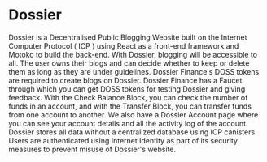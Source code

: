 # Dossier

Dossier is a Decentralised Public Blogging Website built on the Internet Computer Protocol ( ICP ) using React as a front-end framework and Motoko to build the back-end. With Dossier, blogging will be accessible to all. The user owns their blogs and can decide whether to keep or delete them as long as they are under guidelines. Dossier Finance's DOSS tokens are required to create blogs on Dossier. Dossier Finance has a Faucet through which you can get DOSS tokens for testing Dossier and giving feedback. With the Check Balance Block, you can check the number of funds in an account, and with the Transfer Block, you can transfer funds from one account to another. We also have a Dossier Account page where you can see your account details and all the activity log of the account. Dossier stores all data without a centralized database using ICP canisters. Users are authenticated using Internet Identity as part of its security measures to prevent misuse of Dossier's website.
